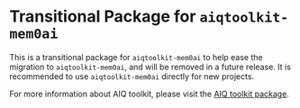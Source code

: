 <!--
SPDX-FileCopyrightText: Copyright (c) 2025, NVIDIA CORPORATION & AFFILIATES. All rights reserved.
SPDX-License-Identifier: Apache-2.0

Licensed under the Apache License, Version 2.0 (the "License");
you may not use this file except in compliance with the License.
You may obtain a copy of the License at

http://www.apache.org/licenses/LICENSE-2.0

Unless required by applicable law or agreed to in writing, software
distributed under the License is distributed on an "AS IS" BASIS,
WITHOUT WARRANTIES OR CONDITIONS OF ANY KIND, either express or implied.
See the License for the specific language governing permissions and
limitations under the License.
-->

# Transitional Package for `aiqtoolkit-mem0ai`
This is a transitional package for `aiqtoolkit-mem0ai` to help ease the migration to `aiqtoolkit-mem0ai`, and will be removed in a future release. It is recommended to use `aiqtoolkit-mem0ai` directly for new projects.

For more information about AIQ toolkit, please visit the [AIQ toolkit package](https://pypi.org/project/aiqtoolkit-mem0ai/).
